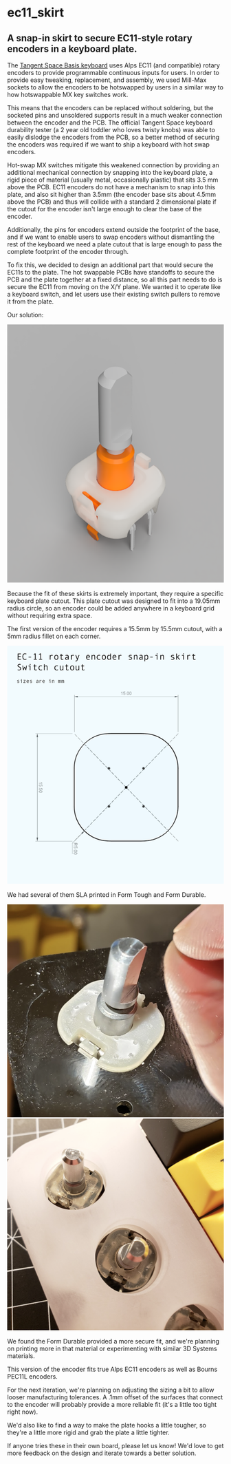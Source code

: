 # ec11_skirt
## A snap-in skirt to secure EC11-style rotary encoders in a keyboard plate.

The [Tangent Space Basis keyboard](https://www.instagram.com/_tangent_space_/) uses Alps EC11 (and compatible) rotary encoders to provide programmable continuous inputs for users.  In order to provide easy tweaking, replacement, and assembly, we used Mill-Max sockets to allow the encoders to be hotswapped by users in a similar way to how hotswappable MX key switches work.

This means that the encoders can be replaced without soldering, but the socketed pins and unsoldered supports result in a much weaker connection between the encoder and the PCB.  The official Tangent Space keyboard durability tester (a 2 year old toddler who loves twisty knobs) was able to easily dislodge the encoders from the PCB, so a better method of securing the encoders was required if we want to ship a keyboard with hot swap encoders.

Hot-swap MX switches mitigate this weakened connection by providing an additional mechanical connection by snapping into the keyboard plate, a rigid piece of material (usually metal, occasionally plastic) that sits 3.5 mm above the PCB.  EC11 encoders do not have a mechanism to snap into this plate, and also sit higher than 3.5mm (the encoder base sits about 4.5mm above the PCB) and thus will collide with a standard 2 dimensional plate if the cutout for the encoder isn't large enough to clear the base of the encoder.

Additionally, the pins for encoders extend outside the footprint of the base, and if we want to enable users to swap encoders without dismantling the rest of the keyboard we need a plate cutout that is large enough to pass the complete footprint of the encoder through.

To fix this, we decided to design an additional part that would secure the EC11s to the plate.  The hot swappable PCBs have standoffs to secure the PCB and the plate together at a fixed distance, so all this part needs to do is secure the EC11 from moving on the X/Y plane.  We wanted it to operate like a keyboard switch, and let users use their existing switch pullers to remove it from the plate.

Our solution:

<img src="images/ec11_skirt_render.png?raw=true" alt="EC11 Skirt Render" width="600" height="600">

Because the fit of these skirts is extremely important, they require a specific keyboard plate cutout.  This plate cutout was designed to fit into a 19.05mm radius circle, so an encoder could be added anywhere in a keyboard grid without requiring extra space.

The first version of the encoder requires a 15.5mm by 15.5mm cutout, with a 5mm radius fillet on each corner.

<img src="images/ec11_skirt_cutout.png?raw=true" alt="EC11 Plate cut">

We had several of them SLA printed in Form Tough and Form Durable.

<img src="images/skirt_plate_photo.png?raw=true" alt="EC11 skirt in plate">

<img src="images/skirt_in_bezel.png?raw=true" alt="EC11 skirt in high profile bezel">

We found the Form Durable provided a more secure fit, and we're planning on printing more in that material or experimenting with similar 3D Systems materials.

This version of the encoder fits true Alps EC11 encoders as well as Bourns PEC11L encoders.

For the next iteration, we're planning on adjusting the sizing a bit to allow looser manufacturing tolerances.  A .1mm offset of the surfaces that connect to the encoder will probably provide a more reliable fit (it's a little too tight right now).

We'd also like to find a way to make the plate hooks a little tougher, so they're a little more rigid and grab the plate a little tighter.

If anyone tries these in their own board, please let us know!  We'd love to get more feedback on the design and iterate towards a better solution.
